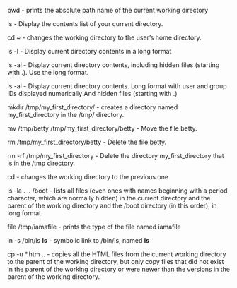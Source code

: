 pwd - prints the absolute path name of the current working directory

ls - Display the contents list of your current directory.

cd ~ - changes the working directory to the user’s home directory.

ls -l - Display current directory contents in a long format

ls -al - Display current directory contents, including hidden files (starting with .). Use the long format.

ls -al - Display current directory contents.
Long format
with user and group IDs displayed numerically
And hidden files (starting with .)

mkdir /tmp/my_first_directory/ -  creates a directory named my_first_directory in the /tmp/ directory.

mv /tmp/betty /tmp/my_first_directory/betty - Move the file betty.

rm /tmp/my_first_directory/betty - Delete the file betty.

rm -rf /tmp/my_first_directory - Delete the directory my_first_directory that is in the /tmp directory.

cd - changes the working directory to the previous one

ls -la . .. /boot - lists all files (even ones with names beginning with a period character, which are normally hidden) in the current directory and the parent of the working directory and the /boot directory (in this order), in long format.

file /tmp/iamafile -  prints the type of the file named iamafile

ln -s /bin/ls __ls__ - symbolic link to /bin/ls, named __ls__

cp -u *.htm .. -  copies all the HTML files from the current working directory to the parent of the working directory, but only copy files that did not exist in the parent of the working directory or were newer than the versions in the parent of the working directory.


